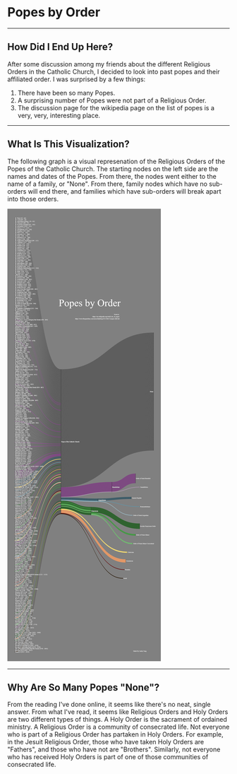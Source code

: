 # Popes by Order

---------------------------------
## How Did I End Up Here?

After some discussion among my friends about the different Religious Orders in the Catholic Church, I decided to look into past popes and their affiliated order. I was surprised by a few things:

1. There have been so many Popes.
2. A surprising number of Popes were not part of a Religious Order.
3. The discussion page for the wikipedia page on the list of popes is a very, very, interesting place.

---------------------------------
## What Is This Visualization?

The following graph is a visual represenation of the Religious Orders of the Popes of the Catholic Church. The starting nodes on the left side are the names and dates of the Popes. From there, the nodes went either to the name of a family, or "None". From there, family nodes which have no sub-orders will end there, and families which have sub-orders will break apart into those orders.

![alt text](https://github.com/JayTongue/popes_by_order/blob/main/data/popes_sankey.png)

---------------------------------
## Why Are So Many Popes "None"?

From the reading I've done online, it seems like there's no neat, single answer. From what I've read, it seems like Religious Orders and Holy Orders are two different types of things. A Holy Order is the sacrament of ordained ministry. A Religious Order is a community of consecrated life. Not everyone who is part of a Religious Order has partaken in Holy Orders. For example, in the Jesuit Religious Order, those who have taken Holy Orders are "Fathers", and those who have not are "Brothers". Similarly, not everyone who has received Holy Orders is part of one of those communities of consecrated life. 
